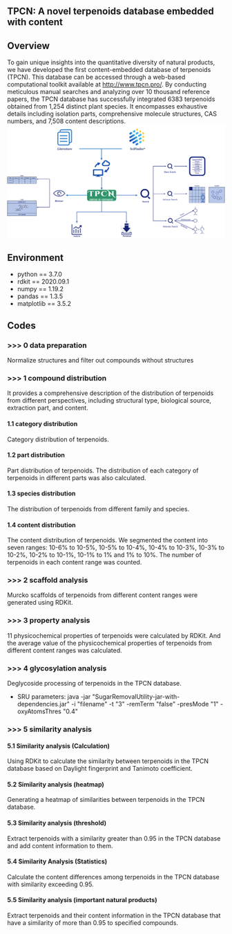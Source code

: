 ## TPCN: A novel terpenoids database embedded with content
## Overview
To gain unique insights into the quantitative diversity of natural products, we have developed the first content-embedded database of terpenoids (TPCN). This database can be accessed through a web-based computational toolkit available at http://www.tpcn.pro/. By conducting meticulous manual searches and analyzing over 10 thousand reference papers, the TPCN database has successfully integrated 6383 terpenoids obtained from 1,254 distinct plant species. It encompasses exhaustive details including isolation parts, comprehensive molecule structures, CAS numbers, and 7,508 content descriptions.
![image text](https://github.com/ylchen0622/TPCN/blob/main/TPCN.png "DBSCAN Performance Comparison")
## Environment
* python == 3.7.0
* rdkit == 2020.09.1
* numpy == 1.19.2
* pandas == 1.3.5
* matplotlib == 3.5.2
## Codes
### >>> 0 data preparation
Normalize structures and filter out compounds without structures
### >>> 1 compound distribution
It provides a comprehensive description of the distribution of terpenoids from different perspectives, including structural type, biological source, extraction part, and content.
#### 1.1 category distribution
Category distribution of terpenoids.
#### 1.2 part distribution
Part distribution of terpenoids. The distribution of each category of terpenoids in different parts was also calculated.
#### 1.3 species distribution
The distribution of terpenoids from different family and species.
#### 1.4 content distribution
The content distribution of terpenoids. We segmented the content into seven ranges: 10-6% to 10-5%, 10-5% to 10-4%, 10-4% to 10-3%, 10-3% to 10-2%, 10-2% to 10-1%, 10-1% to 1% and 1% to 10%. The number of terpenoids in each content range was counted.
### >>> 2 scaffold analysis
Murcko scaffolds of terpenoids from different content ranges were generated using RDKit.
### >>> 3 property analysis
11 physicochemical properties of terpenoids were calculated by RDKit. And the average value of the physicochemical properties of terpenoids from different content ranges was calculated.
### >>> 4 glycosylation analysis
Deglycoside processing of terpenoids in the TPCN database.
* SRU parameters:
java -jar "SugarRemovalUtility-jar-with-dependencies.jar" -i "filename" -t "3" -remTerm "false" -presMode "1" -oxyAtomsThres "0.4"
### >>> 5 similarity analysis
#### 5.1 Similarity analysis (Calculation)
Using RDKit to calculate the similarity between terpenoids in the TPCN database based on Daylight fingerprint and Tanimoto coefficient.
#### 5.2 Similarity analysis (heatmap)
Generating a heatmap of similarities between terpenoids in the TPCN database.
#### 5.3 Similarity analysis (threshold)
Extract terpenoids with a similarity greater than 0.95 in the TPCN database and add content information to them.
#### 5.4 Similarity Analysis (Statistics)
Calculate the content differences among terpenoids in the TPCN database with similarity exceeding 0.95.
#### 5.5 Similarity analysis (important natural products)
Extract terpenoids and their content information in the TPCN database that have a similarity of more than 0.95 to specified compounds.
